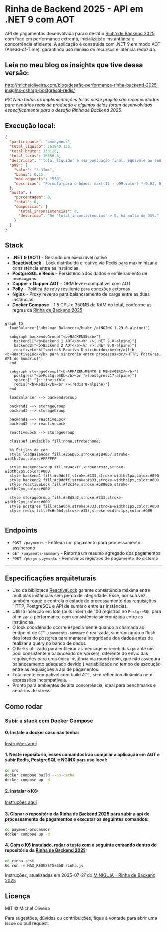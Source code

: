 # Rinha de Backend 2025 - API em .NET 9 com AOT

API de pagamentos desenvolvida para o desafio [Rinha de Backend 2025](https://github.com/zanfranceschi/rinha-de-backend-2025), com foco em performance extrema, inicialização instantânea e concorrência eficiente. A aplicação é construída com .NET 9 em modo AOT (Ahead-of-Time), garantindo uso mínimo de recursos e latência reduzida.

## Leia no meu blog os insights que tive dessa versão:
http://micheloliveira.com/blog/desafio-performance-rinha-backend-2025-insights-csharp-postgresql-redis/

*PS: Nem todas as implementações feitas neste projeto são recomendadas para cenários reais de produção e algumas delas foram desenvolvidas especificamente para o desafio Rinha de Backend 2025.*

## Execução local:
```json
{
  "participante": "anonymous",
  "total_liquido": 363940.155,
  "total_bruto": 333126,
  "total_taxas": 16656.3,
  "descricao": "'total_liquido' é sua pontuação final. Equivale ao seu lucro. Fórmula: total_liquido + (total_liquido * p99.bonus) - (total_liquido * multa.porcentagem)",
  "p99": {
    "valor": "3.31ms",
    "bonus": 0.15,
    "max_requests": "550",
    "descricao": "Fórmula para o bônus: max((11 - p99.valor) * 0.02, 0)"
  },
  "multa": {
    "porcentagem": 0,
    "total": 0,
    "composicao": {
      "total_inconsistencias": 0,
      "descricao": "Se 'total_inconsistencias' > 0, há multa de 35%."
    }
  }
}
```

## Stack

- **.NET 9 (AOT)** - Gerando um executável nativo
- **[ReactiveLock](https://www.nuget.org/packages/ReactiveLock.Distributed.Redis/)** - Lock distribuído e reativo via Redis para maximinizar a consistência entre as instâncias
- **PostgreSQL e Redis** - Persistência dos dados e enfileiramento de mensagens
- **Dapper + Dapper.AOT** - ORM leve e compatível com AOT
- **Polly** - Política de retry resiliente para conexões externas
- **Nginx** - Proxy reverso para balanceamento de carga entre as duas instâncias
- **Docker Compose** - 1.5 CPU e 350MB de RAM no total, conforme as regras da [Rinha de Backend 2025](https://github.com/zanfranceschi/rinha-de-backend-2025)

```mermaid

graph TD
  loadBalancer["<b>Load Balancer</b><br />(NGINX 1.29.0-alpine)"]

  subgraph backendsGroup["<b>BACKENDS</b>"]
    backend1["<b>Backend 1 AOT</b><br />(.NET 9.0-alpine)"]
    backend2["<b>Backend 2 AOT</b><br />(.NET 9.0-alpine)"]
    reactiveLock["<b>Lock Reativo Distribuído</b><br/>(lib <b>ReactiveLock</b> para sincronia entre processos<br/>HTTP, PostGres, API de Sumário)"]
  end

  subgraph storageGroup["<b>ARMAZENAMENTO E MENSAGERIA</b>"]
    postgres["<b>PostgreSQL</b><br />(postgres:17-alpine)"]
    spacer[" "]:::invisible
    redis["<b>Redis</b><br />(redis:8-alpine)"]
  end

  loadBalancer --> backendsGroup

  backend1 --> storageGroup
  backend2 --> storageGroup

  backend1 --> reactiveLock
  backend2 --> reactiveLock

  reactiveLock --> storageGroup

  classDef invisible fill:none,stroke:none;

  %% Estilos de cor
  style loadBalancer fill:#256D85,stroke:#1B4B57,stroke-width:2px,color:#FFFFFF

  style backendsGroup fill:#a8c7ff,stroke:#333,stroke-width:2px,color:#000
  style backend1 fill:#c9ddff,stroke:#333,stroke-width:1px,color:#000
  style backend2 fill:#c9ddff,stroke:#333,stroke-width:1px,color:#000
  style reactiveLock fill:#f2c14e,stroke:#b8860b,stroke-width:2px,color:#000

  style storageGroup fill:#a8d5a2,stroke:#333,stroke-width:2px,color:#000
  style postgres fill:#c6e0b4,stroke:#333,stroke-width:1px,color:#000
  style redis fill:#c6e0b4,stroke:#333,stroke-width:1px,color:#000
  

```

## Endpoints

- `POST /payments` - Enfileira um pagamento para processamento assíncrono
- `GET /payments-summary` - Retorna um resumo agregado dos pagamentos
- `POST /purge-payments` - Remove os registros de pagamento do sistema

---

## Especificações arquiteturais

- Uso da biblioteca [ReactiveLock](https://www.nuget.org/packages/ReactiveLock.Distributed.Redis/) garante consistência máxima entre múltiplas instâncias sem perda de integridade. Esse, por sua vez, também reage e controla o estado de processamento das requisições HTTP, PostgreSQL e API de sumário entre as instâncias.
- Utiliza inserção em lote (bulk insert) de 100 registros no `PostgreSQL` para otimizar a performance com consistência sincronizada entre as instâncias.
- O lock coordenado ocorre especialmente quando a chamada ao endpoint de `GET /payments-summary` é realizada, sincronizando o flush dos lotes do postgres para manter a integridade dos dados antes de realizar a query no banco de dados.
- O `Redis` utilizado para enfileirar as mensagens recebidas garante um pool consistente e balanceado de workers, diferente do envio das requisições para uma única instância via round robin, que não assegura balanceamento adequado devido à variabilidade no tempo de execução entre as requisições a api de pagamentos.
- Totalmente compatível com build AOT, sem reflection dinâmica nem expressões incompatíveis.
- Pronto para ambientes de alta concorrência, ideal para benchmarks e cenários de stress.

## Como rodar

### Subir a stack com Docker Compose
#### 0. Instale o docker caso não tenha:

[Instruções aqui](https://docs.docker.com/get-started/get-docker/)

#### 1. Neste repositório, esses comandos irão compilar a aplicação em AOT e subir Redis, PostgreSQL e NGINX para uso local:
```bash
cd src
docker compose build --no-cache
docker compose up -d
```
#### 2. Instalar o K6:

[Instruções aqui](https://grafana.com/docs/k6/latest/set-up/install-k6/)

#### 3. Clonar o repositório da [Rinha de Backend 2025](https://github.com/zanfranceschi/rinha-de-backend-2025) para subir a api de processamento de pagamentos e executar os seguintes comandos:
```bash
cd payment-processor
docker compose up -d
```
#### 4. Com o K6 instalado, rodar o teste com o seguinte comando dentro do repositório da [Rinha de Backend 2025](https://github.com/zanfranceschi/rinha-de-backend-2025):
```bash
cd rinha-test
k6 run -e MAX_REQUESTS=550 rinha.js
```

Instruções, atualizadas em 2025-07-27 do [MINIGUIA - Rinha de Backend 2025](https://github.com/zanfranceschi/rinha-de-backend-2025/blob/main/rinha-test/MINIGUIA.md)

## Licença

MIT © Michel Oliveira

Para sugestões, dúvidas ou contribuições, fique à vontade para abrir uma issue ou pull request.
